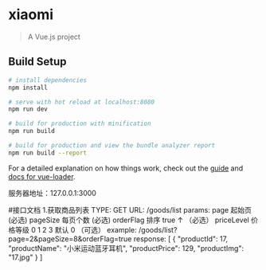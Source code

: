 # xiaomi

> A Vue.js project

## Build Setup

``` bash
# install dependencies
npm install

# serve with hot reload at localhost:8080
npm run dev

# build for production with minification
npm run build

# build for production and view the bundle analyzer report
npm run build --report
```

For a detailed explanation on how things work, check out the [guide](http://vuejs-templates.github.io/webpack/) and [docs for vue-loader](http://vuejs.github.io/vue-loader).

服务器地址：127.0.0.1:3000

#接口文档
1.获取商品列表
TYPE: GET
URL: /goods/list
params: page        起始页                  (必选)
        pageSize    每页个数                (必选)
        orderFlag   排序 true ↑            （必选）
        priceLevel  价格等级 0 1 2 3 默认 0 （可选）
example: /goods/list?page=2&pageSize=8&orderFlag=true
response:
        [
            {
                "productId": 17,
                "productName": "小米运动蓝牙耳机",
                "productPrice": 129,
                "productImg": "17.jpg"
            }
        ]
